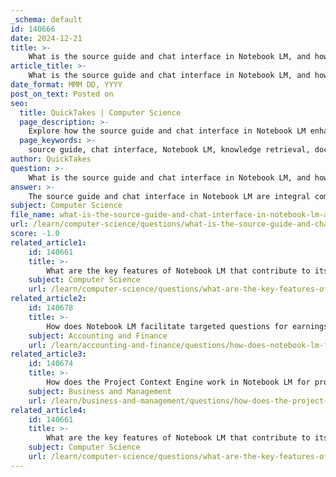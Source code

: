 ```yaml
---
_schema: default
id: 140666
date: 2024-12-21
title: >-
    What is the source guide and chat interface in Notebook LM, and how does it function?
article_title: >-
    What is the source guide and chat interface in Notebook LM, and how does it function?
date_format: MMM DD, YYYY
post_on_text: Posted on
seo:
  title: QuickTakes | Computer Science
  page_description: >-
    Explore how the source guide and chat interface in Notebook LM enhance user interaction with documents and facilitate efficient knowledge retrieval through AI-powered analysis.
  page_keywords: >-
    source guide, chat interface, Notebook LM, knowledge retrieval, document management, user interaction, AI-powered analysis, summaries, personalized overview, information processing
author: QuickTakes
question: >-
    What is the source guide and chat interface in Notebook LM, and how does it function?
answer: >-
    The source guide and chat interface in Notebook LM are integral components designed to enhance user interaction with uploaded documents and facilitate knowledge retrieval.\n\n### Source Guide\nThe source guide in Notebook LM is automatically generated when users upload their documents. This guide highlights key information from the sources and suggests relevant questions to explore. It serves as a personalized overview, allowing users to quickly grasp the main topics and insights from their uploaded materials. Users can access an auto-generated summary of the entire source by clicking to open it in the left-hand side source viewer. This feature is particularly useful when dealing with multiple sources, as it helps users narrow down their queries by including specific source names.\n\n### Chat Interface\nThe chat interface allows users to engage directly with Notebook LM by asking questions about their uploaded sources. Users can request summaries of specific topics or seek answers based on the content of their documents. The AI-powered analysis capabilities of Notebook LM enable it to process the information from the uploaded sources and provide relevant responses. If a user's notebook contains a large set of sources that exceed the model's context window size, Notebook LM first retrieves the most pertinent information based on the user's question before constructing a response.\n\nOverall, the combination of the source guide and chat interface in Notebook LM creates a streamlined experience for users, facilitating effective knowledge retrieval and enhancing productivity in managing information.
subject: Computer Science
file_name: what-is-the-source-guide-and-chat-interface-in-notebook-lm-and-how-does-it-function.md
url: /learn/computer-science/questions/what-is-the-source-guide-and-chat-interface-in-notebook-lm-and-how-does-it-function
score: -1.0
related_article1:
    id: 140661
    title: >-
        What are the key features of Notebook LM that contribute to its low tolerance for hallucination?
    subject: Computer Science
    url: /learn/computer-science/questions/what-are-the-key-features-of-notebook-lm-that-contribute-to-its-low-tolerance-for-hallucination
related_article2:
    id: 140678
    title: >-
        How does Notebook LM facilitate targeted questions for earnings analysis?
    subject: Accounting and Finance
    url: /learn/accounting-and-finance/questions/how-does-notebook-lm-facilitate-targeted-questions-for-earnings-analysis
related_article3:
    id: 140674
    title: >-
        How does the Project Context Engine work in Notebook LM for project management applications?
    subject: Business and Management
    url: /learn/business-and-management/questions/how-does-the-project-context-engine-work-in-notebook-lm-for-project-management-applications
related_article4:
    id: 140661
    title: >-
        What are the key features of Notebook LM that contribute to its low tolerance for hallucination?
    subject: Computer Science
    url: /learn/computer-science/questions/what-are-the-key-features-of-notebook-lm-that-contribute-to-its-low-tolerance-for-hallucination
---
```


&nbsp;